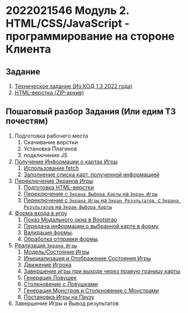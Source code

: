 # 2022021546 Модуль 2. HTML/CSS/JavaScript - программирование на стороне Клиента

## Задание

1. [Техническое задание (Из КОД 1.3 2022 года)](202202151120-KOD1-3-Module-2.pdf)
2. [HTML-верстка (ZIP-архив)](202202150828-WS-Module-2-HTML.zip)

## Пошаговый разбор Задания (Или едим ТЗ почестям)

1. Подготовка рабочего места
    1. Скачивание верстки
    2. Установка Плагинов
    3. подключение JS
2. [Получение Информации о картах Игры](202202151147-fetch-maps-Module-2-WS.md)
    1. [Использование fetch](202202151200-fetch-maps-json-module2-ws.md)
    2. [Заполнение списка карт, полученной информацией](202202151256-fill-choose-map-list.md)
3. [Переключение Экранов Игры](202202151333-change-screen.md)
    1. [Подготовка HTML-верстки](202202181553-html-cs-m2-ws.md)
    2. [Переключение с `Экрана Выбора Карты` на `Экран Игры`](202202181614-from-maps-to-game.md)
    3. [Переключение с `Экрана Игры` на `Экран Результатов`, с `Экрана Результатов` на `Экран Выбора Карты`](202202181637-Change-other-screen-m2-ws.md)
4. [Форма входа в игру](202202181645-login-form-m2-ws.md)
    1. [Показ Модального окна в Bootstrap](202202151358-modal-window-wth-Bootstrap.md)
    2. [Передача информации о выбранной карте в форму](202202190038-transit-data-to-modal-form-m2-WS.md)
    3. [Валидация формы](202202190137-login-form-validation.md).
    4. [Обработка отправки формы](202202190215-submit-login-form-m2-ws.md).
5. [Реализация `Экрана Игры`](202202190235-game-screen-m2-ws.md)
    1. [Модель/Состояние Игры](202203011636-model-game-m2-ws.md)
    2. [Инициализация и Отображение Состояния Игры](202203011637-game-init-m2-ws.md)
    3. [Движение Игрока](202203011642-player-move-m2-ws.md)
    4. [Завершение игры при выходе через правую границу карты](202203011644-end-game-m2-ws.md)
    5. [Генерация Ловушек](202203011645-trap-generation-m2-ws.md)
    6. [Столкновение с Ловушками](202203011649-collision-with-monster-m2-ws.md)
    7. [Генерация Монстров и Столкновение с Монстрами](202203011648-monster-generation-m2-ws.md)
    8. [Постановка Игры на Паузу](202203011653-pause-screen-m2-ws.md)
6. Завершение Игры и Вывод результатов
